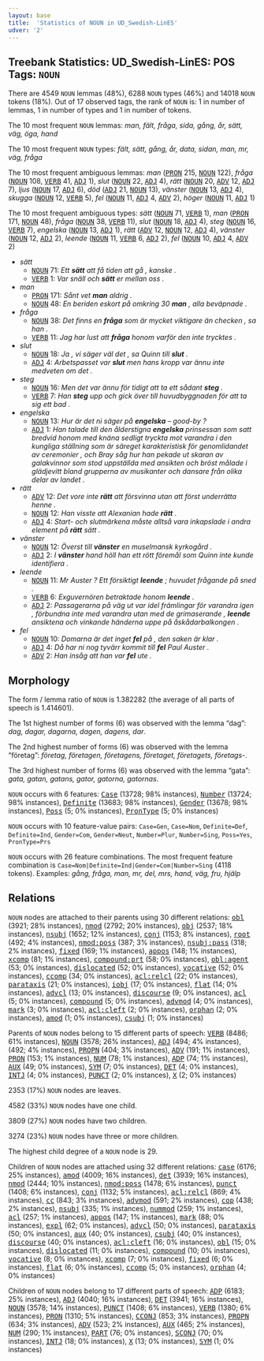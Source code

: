```yaml
---
layout: base
title:  'Statistics of NOUN in UD_Swedish-LinES'
udver: '2'
---
```


## Treebank Statistics: UD_Swedish-LinES: POS Tags: `NOUN`

There are 4549 `NOUN` lemmas (48%), 6288 `NOUN` types (46%) and 14018 `NOUN` tokens (18%).
Out of 17 observed tags, the rank of `NOUN` is: 1 in number of lemmas, 1 in number of types and 1 in number of tokens.

The 10 most frequent `NOUN` lemmas: <em>man, fält, fråga, sida, gång, år, sätt, väg, öga, hand</em>

The 10 most frequent `NOUN` types:  <em>fält, sätt, gång, år, data, sidan, man, mr, väg, fråga</em>

The 10 most frequent ambiguous lemmas: <em>man</em> (<tt><a href="sv_lines-pos-PRON.html">PRON</a></tt> 215, <tt><a href="sv_lines-pos-NOUN.html">NOUN</a></tt> 122), <em>fråga</em> (<tt><a href="sv_lines-pos-NOUN.html">NOUN</a></tt> 108, <tt><a href="sv_lines-pos-VERB.html">VERB</a></tt> 41, <tt><a href="sv_lines-pos-ADJ.html">ADJ</a></tt> 1), <em>slut</em> (<tt><a href="sv_lines-pos-NOUN.html">NOUN</a></tt> 22, <tt><a href="sv_lines-pos-ADJ.html">ADJ</a></tt> 4), <em>rätt</em> (<tt><a href="sv_lines-pos-NOUN.html">NOUN</a></tt> 20, <tt><a href="sv_lines-pos-ADV.html">ADV</a></tt> 12, <tt><a href="sv_lines-pos-ADJ.html">ADJ</a></tt> 7), <em>ljus</em> (<tt><a href="sv_lines-pos-NOUN.html">NOUN</a></tt> 17, <tt><a href="sv_lines-pos-ADJ.html">ADJ</a></tt> 6), <em>död</em> (<tt><a href="sv_lines-pos-ADJ.html">ADJ</a></tt> 21, <tt><a href="sv_lines-pos-NOUN.html">NOUN</a></tt> 13), <em>vänster</em> (<tt><a href="sv_lines-pos-NOUN.html">NOUN</a></tt> 13, <tt><a href="sv_lines-pos-ADJ.html">ADJ</a></tt> 4), <em>skugga</em> (<tt><a href="sv_lines-pos-NOUN.html">NOUN</a></tt> 12, <tt><a href="sv_lines-pos-VERB.html">VERB</a></tt> 5), <em>fel</em> (<tt><a href="sv_lines-pos-NOUN.html">NOUN</a></tt> 11, <tt><a href="sv_lines-pos-ADJ.html">ADJ</a></tt> 4, <tt><a href="sv_lines-pos-ADV.html">ADV</a></tt> 2), <em>höger</em> (<tt><a href="sv_lines-pos-NOUN.html">NOUN</a></tt> 11, <tt><a href="sv_lines-pos-ADJ.html">ADJ</a></tt> 1)

The 10 most frequent ambiguous types:  <em>sätt</em> (<tt><a href="sv_lines-pos-NOUN.html">NOUN</a></tt> 71, <tt><a href="sv_lines-pos-VERB.html">VERB</a></tt> 1), <em>man</em> (<tt><a href="sv_lines-pos-PRON.html">PRON</a></tt> 171, <tt><a href="sv_lines-pos-NOUN.html">NOUN</a></tt> 48), <em>fråga</em> (<tt><a href="sv_lines-pos-NOUN.html">NOUN</a></tt> 38, <tt><a href="sv_lines-pos-VERB.html">VERB</a></tt> 11), <em>slut</em> (<tt><a href="sv_lines-pos-NOUN.html">NOUN</a></tt> 18, <tt><a href="sv_lines-pos-ADJ.html">ADJ</a></tt> 4), <em>steg</em> (<tt><a href="sv_lines-pos-NOUN.html">NOUN</a></tt> 16, <tt><a href="sv_lines-pos-VERB.html">VERB</a></tt> 7), <em>engelska</em> (<tt><a href="sv_lines-pos-NOUN.html">NOUN</a></tt> 13, <tt><a href="sv_lines-pos-ADJ.html">ADJ</a></tt> 1), <em>rätt</em> (<tt><a href="sv_lines-pos-ADV.html">ADV</a></tt> 12, <tt><a href="sv_lines-pos-NOUN.html">NOUN</a></tt> 12, <tt><a href="sv_lines-pos-ADJ.html">ADJ</a></tt> 4), <em>vänster</em> (<tt><a href="sv_lines-pos-NOUN.html">NOUN</a></tt> 12, <tt><a href="sv_lines-pos-ADJ.html">ADJ</a></tt> 2), <em>leende</em> (<tt><a href="sv_lines-pos-NOUN.html">NOUN</a></tt> 11, <tt><a href="sv_lines-pos-VERB.html">VERB</a></tt> 6, <tt><a href="sv_lines-pos-ADJ.html">ADJ</a></tt> 2), <em>fel</em> (<tt><a href="sv_lines-pos-NOUN.html">NOUN</a></tt> 10, <tt><a href="sv_lines-pos-ADJ.html">ADJ</a></tt> 4, <tt><a href="sv_lines-pos-ADV.html">ADV</a></tt> 2)


* <em>sätt</em>
  * <tt><a href="sv_lines-pos-NOUN.html">NOUN</a></tt> 71: <em>Ett <b>sätt</b> att få tiden att gå , kanske .</em>
  * <tt><a href="sv_lines-pos-VERB.html">VERB</a></tt> 1: <em>Var snäll och <b>sätt</b> er mellan oss .</em>
* <em>man</em>
  * <tt><a href="sv_lines-pos-PRON.html">PRON</a></tt> 171: <em>Sånt vet <b>man</b> aldrig .</em>
  * <tt><a href="sv_lines-pos-NOUN.html">NOUN</a></tt> 48: <em>En beriden eskort på omkring 30 <b>man</b> , alla beväpnade .</em>
* <em>fråga</em>
  * <tt><a href="sv_lines-pos-NOUN.html">NOUN</a></tt> 38: <em>Det finns en <b>fråga</b> som är mycket viktigare än checken , sa han .</em>
  * <tt><a href="sv_lines-pos-VERB.html">VERB</a></tt> 11: <em>Jag har lust att <b>fråga</b> honom varför den inte trycktes .</em>
* <em>slut</em>
  * <tt><a href="sv_lines-pos-NOUN.html">NOUN</a></tt> 18: <em>Ja , vi säger väl det , sa Quinn till <b>slut</b> .</em>
  * <tt><a href="sv_lines-pos-ADJ.html">ADJ</a></tt> 4: <em>Arbetspasset var <b>slut</b> men hans kropp var ännu inte medveten om det .</em>
* <em>steg</em>
  * <tt><a href="sv_lines-pos-NOUN.html">NOUN</a></tt> 16: <em>Men det var ännu för tidigt att ta ett sådant <b>steg</b> .</em>
  * <tt><a href="sv_lines-pos-VERB.html">VERB</a></tt> 7: <em>Han <b>steg</b> upp och gick över till huvudbyggnaden för att ta sig ett bad .</em>
* <em>engelska</em>
  * <tt><a href="sv_lines-pos-NOUN.html">NOUN</a></tt> 13: <em>Hur är det ni säger på <b>engelska</b> – good-by ?</em>
  * <tt><a href="sv_lines-pos-ADJ.html">ADJ</a></tt> 1: <em>Han talade till den ålderstigna <b>engelska</b> prinsessan som satt bredvid honom med knäna sedligt tryckta mot varandra i den kungliga ställning som är säreget karakteristisk för genomlidandet av ceremonier , och Bray såg hur han pekade ut skaran av galakvinnor som stod uppställda med ansikten och bröst målade i glädjevitt bland grupperna av musikanter och dansare från olika delar av landet .</em>
* <em>rätt</em>
  * <tt><a href="sv_lines-pos-ADV.html">ADV</a></tt> 12: <em>Det vore inte <b>rätt</b> att försvinna utan att först underrätta henne .</em>
  * <tt><a href="sv_lines-pos-NOUN.html">NOUN</a></tt> 12: <em>Han visste att Alexanian hade <b>rätt</b> .</em>
  * <tt><a href="sv_lines-pos-ADJ.html">ADJ</a></tt> 4: <em>Start- och slutmärkena måste alltså vara inkapslade i andra element på <b>rätt</b> sätt .</em>
* <em>vänster</em>
  * <tt><a href="sv_lines-pos-NOUN.html">NOUN</a></tt> 12: <em>Överst till <b>vänster</b> en muselmansk kyrkogård .</em>
  * <tt><a href="sv_lines-pos-ADJ.html">ADJ</a></tt> 2: <em>I <b>vänster</b> hand höll han ett rött föremål som Quinn inte kunde identifiera .</em>
* <em>leende</em>
  * <tt><a href="sv_lines-pos-NOUN.html">NOUN</a></tt> 11: <em>Mr Auster ? Ett försiktigt <b>leende</b> ; huvudet frågande på sned .</em>
  * <tt><a href="sv_lines-pos-VERB.html">VERB</a></tt> 6: <em>Exguvernören betraktade honom <b>leende</b> .</em>
  * <tt><a href="sv_lines-pos-ADJ.html">ADJ</a></tt> 2: <em>Passagerarna på väg ut var idel främlingar för varandra igen , förbundna inte med varandra utan med de grimaserande , <b>leende</b> ansiktena och vinkande händerna uppe på åskådarbalkongen .</em>
* <em>fel</em>
  * <tt><a href="sv_lines-pos-NOUN.html">NOUN</a></tt> 10: <em>Domarna är det inget <b>fel</b> på , den saken är klar .</em>
  * <tt><a href="sv_lines-pos-ADJ.html">ADJ</a></tt> 4: <em>Då har ni nog tyvärr kommit till <b>fel</b> Paul Auster .</em>
  * <tt><a href="sv_lines-pos-ADV.html">ADV</a></tt> 2: <em>Han insåg att han var <b>fel</b> ute .</em>

## Morphology

The form / lemma ratio of `NOUN` is 1.382282 (the average of all parts of speech is 1.414601).

The 1st highest number of forms (6) was observed with the lemma “dag”: <em>dag, dagar, dagarna, dagen, dagens, dar</em>.

The 2nd highest number of forms (6) was observed with the lemma “företag”: <em>företag, företagen, företagens, företaget, företagets, företags-</em>.

The 3rd highest number of forms (6) was observed with the lemma “gata”: <em>gata, gatan, gatans, gator, gatorna, gatornas</em>.

`NOUN` occurs with 6 features: <tt><a href="sv_lines-feat-Case.html">Case</a></tt> (13728; 98% instances), <tt><a href="sv_lines-feat-Number.html">Number</a></tt> (13724; 98% instances), <tt><a href="sv_lines-feat-Definite.html">Definite</a></tt> (13683; 98% instances), <tt><a href="sv_lines-feat-Gender.html">Gender</a></tt> (13678; 98% instances), <tt><a href="sv_lines-feat-Poss.html">Poss</a></tt> (5; 0% instances), <tt><a href="sv_lines-feat-PronType.html">PronType</a></tt> (5; 0% instances)

`NOUN` occurs with 10 feature-value pairs: `Case=Gen`, `Case=Nom`, `Definite=Def`, `Definite=Ind`, `Gender=Com`, `Gender=Neut`, `Number=Plur`, `Number=Sing`, `Poss=Yes`, `PronType=Prs`

`NOUN` occurs with 26 feature combinations.
The most frequent feature combination is `Case=Nom|Definite=Ind|Gender=Com|Number=Sing` (4118 tokens).
Examples: <em>gång, fråga, man, mr, del, mrs, hand, väg, fru, hjälp</em>


## Relations

`NOUN` nodes are attached to their parents using 30 different relations: <tt><a href="sv_lines-dep-obl.html">obl</a></tt> (3921; 28% instances), <tt><a href="sv_lines-dep-nmod.html">nmod</a></tt> (2792; 20% instances), <tt><a href="sv_lines-dep-obj.html">obj</a></tt> (2537; 18% instances), <tt><a href="sv_lines-dep-nsubj.html">nsubj</a></tt> (1652; 12% instances), <tt><a href="sv_lines-dep-conj.html">conj</a></tt> (1153; 8% instances), <tt><a href="sv_lines-dep-root.html">root</a></tt> (492; 4% instances), <tt><a href="sv_lines-dep-nmod-poss.html">nmod:poss</a></tt> (387; 3% instances), <tt><a href="sv_lines-dep-nsubj-pass.html">nsubj:pass</a></tt> (318; 2% instances), <tt><a href="sv_lines-dep-fixed.html">fixed</a></tt> (169; 1% instances), <tt><a href="sv_lines-dep-appos.html">appos</a></tt> (148; 1% instances), <tt><a href="sv_lines-dep-xcomp.html">xcomp</a></tt> (81; 1% instances), <tt><a href="sv_lines-dep-compound-prt.html">compound:prt</a></tt> (58; 0% instances), <tt><a href="sv_lines-dep-obl-agent.html">obl:agent</a></tt> (53; 0% instances), <tt><a href="sv_lines-dep-dislocated.html">dislocated</a></tt> (52; 0% instances), <tt><a href="sv_lines-dep-vocative.html">vocative</a></tt> (52; 0% instances), <tt><a href="sv_lines-dep-ccomp.html">ccomp</a></tt> (34; 0% instances), <tt><a href="sv_lines-dep-acl-relcl.html">acl:relcl</a></tt> (22; 0% instances), <tt><a href="sv_lines-dep-parataxis.html">parataxis</a></tt> (21; 0% instances), <tt><a href="sv_lines-dep-iobj.html">iobj</a></tt> (17; 0% instances), <tt><a href="sv_lines-dep-flat.html">flat</a></tt> (14; 0% instances), <tt><a href="sv_lines-dep-advcl.html">advcl</a></tt> (13; 0% instances), <tt><a href="sv_lines-dep-discourse.html">discourse</a></tt> (9; 0% instances), <tt><a href="sv_lines-dep-acl.html">acl</a></tt> (5; 0% instances), <tt><a href="sv_lines-dep-compound.html">compound</a></tt> (5; 0% instances), <tt><a href="sv_lines-dep-advmod.html">advmod</a></tt> (4; 0% instances), <tt><a href="sv_lines-dep-mark.html">mark</a></tt> (3; 0% instances), <tt><a href="sv_lines-dep-acl-cleft.html">acl:cleft</a></tt> (2; 0% instances), <tt><a href="sv_lines-dep-orphan.html">orphan</a></tt> (2; 0% instances), <tt><a href="sv_lines-dep-amod.html">amod</a></tt> (1; 0% instances), <tt><a href="sv_lines-dep-csubj.html">csubj</a></tt> (1; 0% instances)

Parents of `NOUN` nodes belong to 15 different parts of speech: <tt><a href="sv_lines-pos-VERB.html">VERB</a></tt> (8486; 61% instances), <tt><a href="sv_lines-pos-NOUN.html">NOUN</a></tt> (3578; 26% instances), <tt><a href="sv_lines-pos-ADJ.html">ADJ</a></tt> (494; 4% instances),  (492; 4% instances), <tt><a href="sv_lines-pos-PROPN.html">PROPN</a></tt> (404; 3% instances), <tt><a href="sv_lines-pos-ADV.html">ADV</a></tt> (191; 1% instances), <tt><a href="sv_lines-pos-PRON.html">PRON</a></tt> (153; 1% instances), <tt><a href="sv_lines-pos-NUM.html">NUM</a></tt> (78; 1% instances), <tt><a href="sv_lines-pos-ADP.html">ADP</a></tt> (74; 1% instances), <tt><a href="sv_lines-pos-AUX.html">AUX</a></tt> (49; 0% instances), <tt><a href="sv_lines-pos-SYM.html">SYM</a></tt> (7; 0% instances), <tt><a href="sv_lines-pos-DET.html">DET</a></tt> (4; 0% instances), <tt><a href="sv_lines-pos-INTJ.html">INTJ</a></tt> (4; 0% instances), <tt><a href="sv_lines-pos-PUNCT.html">PUNCT</a></tt> (2; 0% instances), <tt><a href="sv_lines-pos-X.html">X</a></tt> (2; 0% instances)

2353 (17%) `NOUN` nodes are leaves.

4582 (33%) `NOUN` nodes have one child.

3809 (27%) `NOUN` nodes have two children.

3274 (23%) `NOUN` nodes have three or more children.

The highest child degree of a `NOUN` node is 29.

Children of `NOUN` nodes are attached using 32 different relations: <tt><a href="sv_lines-dep-case.html">case</a></tt> (6176; 25% instances), <tt><a href="sv_lines-dep-amod.html">amod</a></tt> (4009; 16% instances), <tt><a href="sv_lines-dep-det.html">det</a></tt> (3939; 16% instances), <tt><a href="sv_lines-dep-nmod.html">nmod</a></tt> (2444; 10% instances), <tt><a href="sv_lines-dep-nmod-poss.html">nmod:poss</a></tt> (1478; 6% instances), <tt><a href="sv_lines-dep-punct.html">punct</a></tt> (1408; 6% instances), <tt><a href="sv_lines-dep-conj.html">conj</a></tt> (1132; 5% instances), <tt><a href="sv_lines-dep-acl-relcl.html">acl:relcl</a></tt> (869; 4% instances), <tt><a href="sv_lines-dep-cc.html">cc</a></tt> (843; 3% instances), <tt><a href="sv_lines-dep-advmod.html">advmod</a></tt> (591; 2% instances), <tt><a href="sv_lines-dep-cop.html">cop</a></tt> (438; 2% instances), <tt><a href="sv_lines-dep-nsubj.html">nsubj</a></tt> (335; 1% instances), <tt><a href="sv_lines-dep-nummod.html">nummod</a></tt> (259; 1% instances), <tt><a href="sv_lines-dep-acl.html">acl</a></tt> (257; 1% instances), <tt><a href="sv_lines-dep-appos.html">appos</a></tt> (147; 1% instances), <tt><a href="sv_lines-dep-mark.html">mark</a></tt> (88; 0% instances), <tt><a href="sv_lines-dep-expl.html">expl</a></tt> (62; 0% instances), <tt><a href="sv_lines-dep-advcl.html">advcl</a></tt> (50; 0% instances), <tt><a href="sv_lines-dep-parataxis.html">parataxis</a></tt> (50; 0% instances), <tt><a href="sv_lines-dep-aux.html">aux</a></tt> (40; 0% instances), <tt><a href="sv_lines-dep-csubj.html">csubj</a></tt> (40; 0% instances), <tt><a href="sv_lines-dep-discourse.html">discourse</a></tt> (40; 0% instances), <tt><a href="sv_lines-dep-acl-cleft.html">acl:cleft</a></tt> (16; 0% instances), <tt><a href="sv_lines-dep-obl.html">obl</a></tt> (15; 0% instances), <tt><a href="sv_lines-dep-dislocated.html">dislocated</a></tt> (11; 0% instances), <tt><a href="sv_lines-dep-compound.html">compound</a></tt> (10; 0% instances), <tt><a href="sv_lines-dep-vocative.html">vocative</a></tt> (8; 0% instances), <tt><a href="sv_lines-dep-xcomp.html">xcomp</a></tt> (7; 0% instances), <tt><a href="sv_lines-dep-fixed.html">fixed</a></tt> (6; 0% instances), <tt><a href="sv_lines-dep-flat.html">flat</a></tt> (6; 0% instances), <tt><a href="sv_lines-dep-ccomp.html">ccomp</a></tt> (5; 0% instances), <tt><a href="sv_lines-dep-orphan.html">orphan</a></tt> (4; 0% instances)

Children of `NOUN` nodes belong to 17 different parts of speech: <tt><a href="sv_lines-pos-ADP.html">ADP</a></tt> (6183; 25% instances), <tt><a href="sv_lines-pos-ADJ.html">ADJ</a></tt> (4040; 16% instances), <tt><a href="sv_lines-pos-DET.html">DET</a></tt> (3941; 16% instances), <tt><a href="sv_lines-pos-NOUN.html">NOUN</a></tt> (3578; 14% instances), <tt><a href="sv_lines-pos-PUNCT.html">PUNCT</a></tt> (1408; 6% instances), <tt><a href="sv_lines-pos-VERB.html">VERB</a></tt> (1380; 6% instances), <tt><a href="sv_lines-pos-PRON.html">PRON</a></tt> (1310; 5% instances), <tt><a href="sv_lines-pos-CCONJ.html">CCONJ</a></tt> (853; 3% instances), <tt><a href="sv_lines-pos-PROPN.html">PROPN</a></tt> (634; 3% instances), <tt><a href="sv_lines-pos-ADV.html">ADV</a></tt> (523; 2% instances), <tt><a href="sv_lines-pos-AUX.html">AUX</a></tt> (465; 2% instances), <tt><a href="sv_lines-pos-NUM.html">NUM</a></tt> (290; 1% instances), <tt><a href="sv_lines-pos-PART.html">PART</a></tt> (76; 0% instances), <tt><a href="sv_lines-pos-SCONJ.html">SCONJ</a></tt> (70; 0% instances), <tt><a href="sv_lines-pos-INTJ.html">INTJ</a></tt> (18; 0% instances), <tt><a href="sv_lines-pos-X.html">X</a></tt> (13; 0% instances), <tt><a href="sv_lines-pos-SYM.html">SYM</a></tt> (1; 0% instances)

